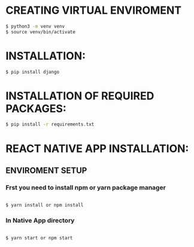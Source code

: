 # CREATING VIRTUAL ENVIROMENT
```sh
$ python3 -m venv venv
$ source venv/bin/activate
```
# INSTALLATION:
```sh
$ pip install django
```
# INSTALLATION OF REQUIRED PACKAGES:
```sh
$ pip install -r requirements.txt
```

# REACT NATIVE APP INSTALLATION:
## ENVIROMENT SETUP
### Frst you need to install npm or yarn package manager
```sh

$ yarn install or npm install

```
### In Native App directory 
```sh

$ yarn start or npm start

```
